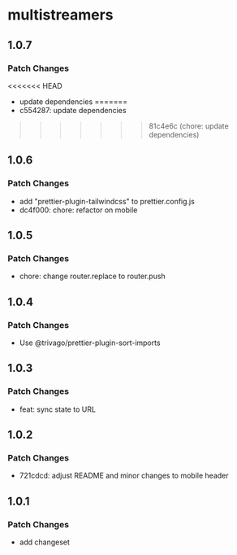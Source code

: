 # multistreamers

## 1.0.7

### Patch Changes

<<<<<<< HEAD
- update dependencies
=======
- c554287: update dependencies
>>>>>>> 81c4e6c (chore: update dependencies)

## 1.0.6

### Patch Changes

- add "prettier-plugin-tailwindcss" to prettier.config.js
- dc4f000: chore: refactor on mobile

## 1.0.5

### Patch Changes

- chore: change router.replace to router.push

## 1.0.4

### Patch Changes

- Use @trivago/prettier-plugin-sort-imports

## 1.0.3

### Patch Changes

- feat: sync state to URL

## 1.0.2

### Patch Changes

- 721cdcd: adjust README and minor changes to mobile header

## 1.0.1

### Patch Changes

- add changeset
